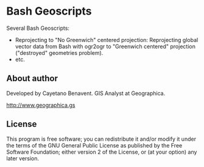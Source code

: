 # Bash Geoscripts

Several Bash Geoscripts:
- Reprojecting to "No Greenwich" centered projection: Reprojecting global vector data from Bash with ogr2ogr to "Greenwich centered" projection ("destroyed" geometries problem).
- etc.

## About author
Developed by Cayetano Benavent.
GIS Analyst at Geographica.

http://www.geographica.gs


## License
This program is free software; you can redistribute it and/or modify
it under the terms of the GNU General Public License as published by
the Free Software Foundation; either version 2 of the License, or
(at your option) any later version.
